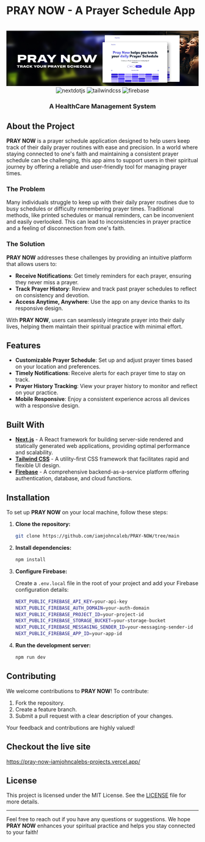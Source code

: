 # PRAY NOW - A Prayer Schedule App

<div align="center">
  <br />
<!--     <a href="https://youtu.be/lEflo_sc82g?feature=shared" target="_blank"> -->
      <img src="https://github.com/iamjohncaleb/PRAY-NOW/blob/5a4a059127d0d0e9ce9a391402a569d2ad9e4c1d/thumbnail.jpg" alt="Project Banner">
    </a>


<div>
    <img src="https://img.shields.io/badge/-Next_JS-black?style=for-the-badge&logoColor=white&logo=nextdotjs&color=000000" alt="nextdotjs" />
    <img src="https://img.shields.io/badge/-Tailwind_CSS-black?style=for-the-badge&logoColor=white&logo=tailwindcss&color=06B6D4" alt="tailwindcss" />
    <img src="https://img.shields.io/badge/-Firebase-black?style=for-the-badge&logoColor=white&logo=firebase&color=FFCA28" alt="firebase" />
</div>
  <h3 align="center">A HealthCare Management System</h3>
</div>





## About the Project

**PRAY NOW** is a prayer schedule application designed to help users keep track of their daily prayer routines with ease and precision. In a world where staying connected to one's faith and maintaining a consistent prayer schedule can be challenging, this app aims to support users in their spiritual journey by offering a reliable and user-friendly tool for managing prayer times.

### The Problem

Many individuals struggle to keep up with their daily prayer routines due to busy schedules or difficulty remembering prayer times. Traditional methods, like printed schedules or manual reminders, can be inconvenient and easily overlooked. This can lead to inconsistencies in prayer practice and a feeling of disconnection from one's faith.

### The Solution

**PRAY NOW** addresses these challenges by providing an intuitive platform that allows users to:

- **Receive Notifications**: Get timely reminders for each prayer, ensuring they never miss a prayer.
- **Track Prayer History**: Review and track past prayer schedules to reflect on consistency and devotion.
- **Access Anytime, Anywhere**: Use the app on any device thanks to its responsive design.

With **PRAY NOW**, users can seamlessly integrate prayer into their daily lives, helping them maintain their spiritual practice with minimal effort.

## Features

- **Customizable Prayer Schedule**: Set up and adjust prayer times based on your location and preferences.
- **Timely Notifications**: Receive alerts for each prayer time to stay on track.
- **Prayer History Tracking**: View your prayer history to monitor and reflect on your practice.
- **Mobile Responsive**: Enjoy a consistent experience across all devices with a responsive design.

## Built With

- **[Next.js](https://nextjs.org/)** - A React framework for building server-side rendered and statically generated web applications, providing optimal performance and scalability.
- **[Tailwind CSS](https://tailwindcss.com/)** - A utility-first CSS framework that facilitates rapid and flexible UI design.
- **[Firebase](https://firebase.google.com/)** - A comprehensive backend-as-a-service platform offering authentication, database, and cloud functions.

## Installation

To set up **PRAY NOW** on your local machine, follow these steps:

1. **Clone the repository:**

   ```bash
   git clone https://github.com/iamjohncaleb/PRAY-NOW/tree/main
   ```

2. **Install dependencies:**

   ```bash
   npm install
   ```

3. **Configure Firebase:**

   Create a `.env.local` file in the root of your project and add your Firebase configuration details:

   ```bash
   NEXT_PUBLIC_FIREBASE_API_KEY=your-api-key
   NEXT_PUBLIC_FIREBASE_AUTH_DOMAIN=your-auth-domain
   NEXT_PUBLIC_FIREBASE_PROJECT_ID=your-project-id
   NEXT_PUBLIC_FIREBASE_STORAGE_BUCKET=your-storage-bucket
   NEXT_PUBLIC_FIREBASE_MESSAGING_SENDER_ID=your-messaging-sender-id
   NEXT_PUBLIC_FIREBASE_APP_ID=your-app-id
   ```

4. **Run the development server:**

   ```bash
   npm run dev
   ```

## Contributing

We welcome contributions to **PRAY NOW**! To contribute:

1. Fork the repository.
2. Create a feature branch.
3. Submit a pull request with a clear description of your changes.

Your feedback and contributions are highly valued!

## Checkout the live site
https://pray-now-iamjohncalebs-projects.vercel.app/

## License

This project is licensed under the MIT License. See the [LICENSE](LICENSE) file for more details.

---

Feel free to reach out if you have any questions or suggestions. We hope **PRAY NOW** enhances your spiritual practice and helps you stay connected to your faith!

